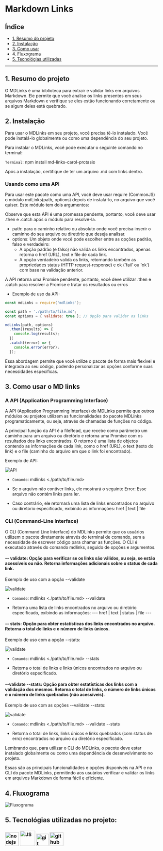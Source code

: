 # Markdown Links

## Índice

* [1. Resumo do projeto](#1-resumo-do-projeto)
* [2. Instalação](#2-instalação)
* [3. Como usar](#3-como-usar)
* [4. Fluxograma](#4-Fluxograma)
* [5. Tecnológias utilizadas](#5-tecnologias-utilizadas-no-projeto)

***

## 1. Resumo do projeto

O MDLinks é uma biblioteca para extrair e validar links em arquivos Markdown. Ele permite que você analise os links presentes em seus arquivos Markdown e verifique se eles estão funcionando corretamente ou se algum deles está quebrado.


## 2. Instalação

Para usar o MDLinks em seu projeto, você precisa tê-lo instalado. Você pode instalá-lo globalmente ou como uma dependência do seu projeto.

Para instalar o MDLinks, você pode executar o seguinte comando no terminal:

`Terminal`: npm install md-links-carol-protasio

Após a instalação, certifique de ter um arquivo .md com links dentro.


### Usando como uma API
Para usar este pacote como uma API, você deve usar require (CommonJS) o módulo mdLinks(path, options) depois de instalá-lo, no arquivo que você quiser. Este módulo tem dois argumentos:

Observe que esta API é uma promessa pendente, portanto, você deve usar .then e .catch após o módulo para resolvê-la.

- path: para o caminho relativo ou absoluto onde você precisa inserir o caminho do seu arquivo ou diretório que deseja analisar.
- options: Um objeto onde você pode escolher entre as opções padrão, falso e verdadeiro:
    - A opção padrão (e falso) não valida os links encontrados, apenas retorna o href (URL), text e file de cada link.
    - A opção verdadeiro valida os links, retornando também as propriedades status (HTTP request-response) e ok ('fail' ou 'ok') com base na validação anterior.

A API retorna uma Promise pendente, portanto, você deve utilizar .then e .catch para resolver a Promise e tratar os resultados ou erros

* Exemplo de uso da API:

```js
const mdLinks = require('mdlinks');

const path = './path/to/file.md';
const options = { validate: true }; // Opção para validar os links

mdLinks(path, options)
  .then((results) => {
    console.log(results);
  })
  .catch((error) => {
    console.error(error);
  });

```
Essa abordagem permite que você utilize o pacote de forma mais flexível e integrada ao seu código, podendo personalizar as opções conforme suas necessidades específicas.

## 3. Como usar o MD links

### A API (Application Programming Interface)

A API (Application Programming Interface) do MDLinks permite que outros módulos ou projetos utilizem as funcionalidades do pacote MDLinks programaticamente, ou seja, através de chamadas de funções no código.

A principal função da API é a fileRead, que recebe como parâmetro um caminho para um arquivo ou diretório e retorna uma Promise com os resultados dos links encontrados. O retorno é uma lista de objetos contendo as informações de cada link, como o href (URL), o text (texto do link) e o file (caminho do arquivo em que o link foi encontrado).

Exemplo de API:

![API](./img/api.png)

 - `Comando`: mdlinks <./path/to/file.md>

* Se o arquivo não contiver links, ele mostrará o seguinte Error: Esse arquivo não contém links para ler.

* Caso contrário, ele retornará uma lista de links encontrados no arquivo ou diretório especificado, exibindo as informações: href | text | file

### CLI (Command-Line Interface)

O CLI (Command Line Interface) do MDLinks permite que os usuários utilizem o pacote diretamente através do terminal de comando, sem a necessidade de escrever código para chamar as funções. O CLI é executado através do comando mdlinks, seguido de opções e argumentos.

#### -- validate: Opção para verificar se os links são válidos, ou seja, se estão acessíveis ou não. Retorna informações adicionais sobre o status de cada link.

Exemplo de uso com a opção --validate

![validate](./img/validate.png)

- `Comando`:  mdlinks <./path/to/file.md> --validate

* Retorna uma lista de links encontrados no arquivo ou diretório especificado, exibindo as informações: 
   ---   href | text | status | file   ---

#### -- stats: Opção para obter estatísticas dos links encontrados no arquivo. Retorna o total de links e o número de links únicos.

Exemplo de uso com a opção --stats:

  ![validate](./img/stats.png)

- `Comando`: mdlinks <./path/to/file.md> --stats


* Retorna o total de links e links únicos encontrados no arquivo ou diretório especificado.

#### --validate --stats: Opção para obter estatísticas dos links com a validação dos mesmos. Retorna o total de links, o número de links únicos e o número de links quebrados (não acessíveis).

Exemplo de uso com as opções --validate --stats:

![validate](./img/validate_stats.png)

- `Comando`: mdlinks <./path/to/file.md> --validate --stats

* Retorna o total de links, links únicos e links quebrados (com status de erro) encontrados no arquivo ou diretório especificado.

Lembrando que, para utilizar o CLI do MDLinks, o pacote deve estar instalado globalmente ou como uma dependência de desenvolvimento no projeto.

Essas são as principais funcionalidades e opções disponíveis na API e no CLI do pacote MDLinks, permitindo aos usuários verificar e validar os links em arquivos Markdown de forma fácil e eficiente.


## 4. Fluxograma

![Fluxograma](./img/projeto_MDlinks.png)

## 5. Tecnológias utilizadas no projeto:

### <img alt="nodejs" height="45" src="https://cdn.icon-icons.com/icons2/2415/PNG/512/nodejs_plain_logo_icon_146409.png"/> <img alt="JS" height="50" src="https://cdn2.iconfinder.com/data/icons/designer-skills/128/code-programming-javascript-software-develop-command-language-256.png"> <img alt="git" height="40" src="https://cdn3.iconfinder.com/data/icons/social-media-2169/24/social_media_social_media_logo_git-256.png"/> <img alt="github" height="45" src="https://cdn1.iconfinder.com/data/icons/unicons-line-vol-3/24/github-256.png"/> 

##